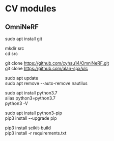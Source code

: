# CV modules

## OmniNeRF  

sudo apt install git  

mkdir src  
cd src  

git clone https://github.com/cyhsu14/OmniNeRF.git  
git clone https://github.com/alan-spx/ulc  

sudo apt update  
sudo apt remove --auto-remove nautilus  

sudo apt install python3.7  
alias python3=python3.7  
python3 -V  

sudo apt install python3-pip  
pip3 install --upgrade pip    
   
pip3 install scikit-build  
pip3 install -r requirements.txt  

##  
